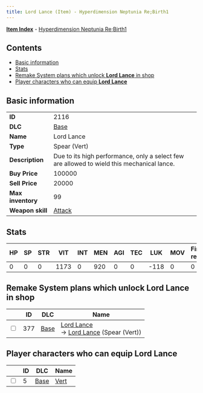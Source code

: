 ```yaml
---
title: Lord Lance (Item) - Hyperdimension Neptunia Re;Birth1
---
```


[**Item Index**](/neptunia/rb1/item/index.html) - [Hyperdimension Neptunia Re;Birth1](/neptunia/rb1)

## Contents

- [Basic information](#basic-information)
- [Stats](#stats)
- [Remake System plans which unlock **Lord Lance** in shop](#remake-system-plans-which-unlock-lord-lance-in-shop)
- [Player characters who can equip **Lord Lance**](#player-characters-who-can-equip-lord-lance)
## Basic information

|   |   |
| -- | -- |
| **ID** | 2116 |
| **DLC** | [Base](/neptunia/rb1/dlc/1-base.html) |
| **Name** | Lord Lance |
| **Type** | Spear (Vert) |
| **Description** | Due to its high performance, only a select few are allowed to wield this mechanical lance. |
| **Buy Price** | 100000 |
| **Sell Price** | 20000 |
| **Max inventory** | 99 |
| **Weapon skill** | [Attack](/neptunia/rb1/skill/1-801-attack.html) |


## Stats

| HP | SP | STR | VIT | INT | MEN | AGI | TEC | LUK | MOV | Fire res. | Ice res. | Wind res. | Lightning res. |
| -- | -- | --- | --- | --- | --- | --- | --- | --- | --- | --------- | -------- | --------- | -------------- |
| 0 | 0 | 0 | 1173 | 0 | 920 | 0 | 0 | -118 | 0 | 0 | 0 | 0 | 0 |


## Remake System plans which unlock **Lord Lance** in shop

|    | ID | DLC | Name |
| -- | -- | --- | ---- |
| <input type="checkbox" id="rb1-remake-1-377" class="trackbox" /> | 377 | [Base](/neptunia/rb1/dlc/1-base.html) | [Lord Lance](/neptunia/rb1/remake/1-377-lord-lance.html)<br /> → [Lord Lance](/neptunia/rb1/item/1-2116-lord-lance.html) (Spear (Vert)) |


## Player characters who can equip **Lord Lance**

|    | ID | DLC | Name |
| -- | -- | --- | ---- |
| <input type="checkbox" id="rb1-player-1-5" class="trackbox" /> | 5 | [Base](/neptunia/rb1/dlc/1-base.html) | [Vert](/neptunia/rb1/player/1-5-vert.html) |
